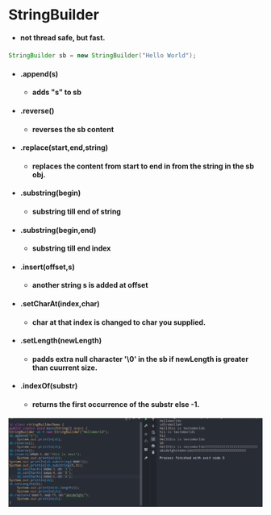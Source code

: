 # StringBuilder
- #### not thread safe, but fast.
```java 
StringBuilder sb = new StringBuilder("Hello World");
```
- #### .append(s)
	- #### adds "s" to sb
- #### .reverse()
	- #### reverses the sb content
- #### .replace(start,end,string)
	- #### replaces the content from start to end in from the  string in the sb obj.
- #### .substring(begin)
	- #### substring till end of string
- #### .substring(begin,end)
	- #### substring till end index
- #### .insert(offset,s)
	- #### another string s is added at offset 
- #### .setCharAt(index,char)
	- #### char at that index is changed to char you supplied.
- #### .setLength(newLength)
	- #### padds extra null character '\0'  in the sb if newLength is greater than cuurrent size.
- #### .indexOf(substr)
	- #### returns the first occurrence of the substr else -1.
![imageAlt](./pictures/colp3.png)